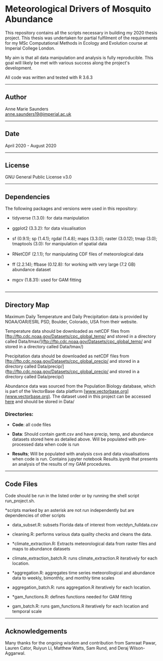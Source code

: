  # Meteorological Drivers of Mosquito Abundance
This repository contains all the scripts necessary in building my 2020 thesis project. This thesis was undertaken for partial fulfilment of the requirements for my MSc Computational Methods in Ecology and Evolution course at Imperial College London. 

My aim is that all data manipulation and analysis is fully reproducible. This goal will likely be met with various success along the project's development. 

All code was written and tested with R 3.6.3


****
## Author 
Anne Marie Saunders<br/>anne.saunders19@imperial.ac.uk 
****
## Date
April 2020 - August 2020
****
## License
GNU General Public License v3.0
****
## Dependencies

The following packages and versions were used in this repository:

* tidyverse (1.3.0): for data manipulation <br/><br/>
* ggplot2 (3.3.2): for data visualisation <br/><br/>
* sf (0.9.1); sp (1.4.1); rgdal (1.4.8); maps (3.3.0); raster (3.0.12); tmap (3.0); tmaptools (3.0): for manipulation of spatial data <br/><br/>
* RNetCDF (2.1.1); for manipulating CDF files of meteorological data <br/><br/>
* ff (2.2.14); ffbase (0.12.8): for working with very large (7.2 GB) abundance dataset <br/><br/>
* mgcv (1.8.31): used for GAM fitting<br/><br/>

****
## Directory Map

Maximum Daily Temperature and Daily Precipitation data is provided by NOAA/OAR/ESRL PSD, Boulder, Colorado, USA from their website. 

Temperature data should be downloaded as netCDF files from [ftp://ftp.cdc.noaa.gov/Datasets/cpc_global_temp/
and stored in a directory called Data/tmax/](ftp://ftp.cdc.noaa.gov/Datasets/cpc_global_temp/
and stored in a directory called Data/tmax/)

Precipitation  data should be downloaded as netCDF files from [ftp://ftp.cdc.noaa.gov/Datasets/cpc_global_precip/
and stored in a directory called Data/precip/](ftp://ftp.cdc.noaa.gov/Datasets/cpc_global_precip/
and stored in a directory called Data/precip/)

Abundance data was sourced from the Population Biology database, which is part of the VectorBase data platform [www.vectorbase.org](www.vectorbase.org). The dataset used in this project can be accessed [here](https://drive.google.com/file/d/13LzaOvaNRyyUYqjBty03HmXi187E0jWN/view?usp=sharing) and should be stored in Data/

### Directories:
* **Code**: all code files

* **Data**: Should contain gantt.csv and have precip, temp, and abundance datasets stored here as detailed above. Will be populated with pre-processed data when code is run

* **Results**; Will be populated with analysis csvs and data visualisations when code is run. Contains jupyter notebook Results.ipynb that presents an analysis of the results of my GAM procedures.

****
## Code Files

Code should be run in the listed order or by running the shell script run_project.sh.

\*scripts marked by an asterisk are not run independently but are dependencies of other scripts

* data_subset.R: subsets Florida data of interest from vectdyn_fulldata.csv

* cleaning.R: performs various data quality checks and cleans the data.

* *climate_extraction.R: Extracts meteorological data from raster files and maps to abundance datasets

* climate_extraction_batch.R: runs climate_extraction.R iteratively for each location. 

* \*aggregation.R: aggregates time series meteorollogical and abundance data to weekly, bimonthly, and monthly time scales

* aggregation_batch.R: runs aggregation.R iteratively for each location.

* \*gam_functions.R: defines functions needed for GAM fitting

* gam_batch.R: runs gam_functions.R iteratively for each location and temporal scale

****
## Acknowledgements
Many thanks for the ongoing wisdom and  contribution from Samraat Pawar, Lauren Cator, Ruiyun Li, Matthew Watts, Sam Rund, and Deraj Wilson-Aggarwal. 


